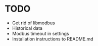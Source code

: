 TODO
====

- Get rid of libmodbus
- Historical data
- Modbus timeout in settings
- Installation instructions to README.md

